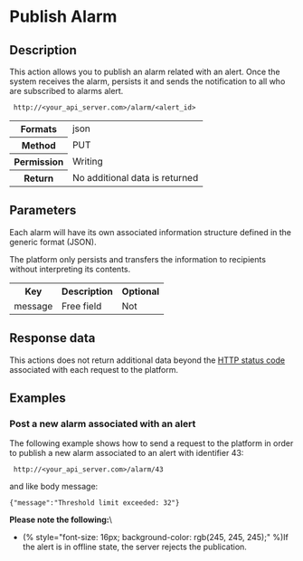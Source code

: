 Publish Alarm
=============

## Description

This action allows you to publish an alarm related with an alert. Once the system receives the alarm, persists it and sends the notification to all who are subscribed to alarms alert.

```
 http://<your_api_server.com>/alarm/<alert_id> 
```

<table>
	<tbody>
		<tr>
			<th>Formats</th>
			<td>json</td>
		</tr>
		<tr>
			<th>Method</th>
			<td>PUT</td>
		</tr>
		<tr>
			<th>Permission</th>
			<td>Writing</td>
		</tr>
		<tr>
			<th>Return</th>
			<td>No additional data is returned</td>
		</tr>
	</tbody>
</table>

## Parameters

Each alarm will have its own associated information structure defined in the generic format (JSON).

The platform only persists and transfers the information to recipients without interpreting its contents.

<table>
	<tbody>
		<tr>
			<th>Key</th>
			<th>Description</th>
			<th>Optional</th>
		</tr>
		<tr>
			<td>message</td>
			<td>Free field</td>
			<td>Not</td>
		</tr>
	</tbody>
</table>

## Response data

This actions does not return additional data beyond the [HTTP status code](../../general_model#reply) associated with each request to the platform.

## Examples

### Post a new alarm associated with an alert

The following example shows how to send a request to the platform in order to publish a new alarm associated to an alert with  identifier 43:

```
 http://<your_api_server.com>/alarm/43 
```

and like body message:

```
{"message":"Threshold limit exceeded: 32"} 
```


**Please note the following:**\\

* (% style="font-size: 16px; background-color: rgb(245, 245, 245);" %)If the alert is in offline state, the server rejects the publication.
